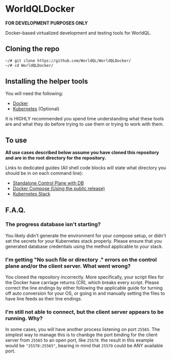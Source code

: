 # WorldQLDocker
**FOR DEVELOPMENT PURPOSES ONLY**

Docker-based virtualized development and testing tools for WorldQL.

## Cloning the repo
```bash
~/# git clone https://github.com/WorldQL/WorldQLDocker/
~/# cd WorldQLDocker/
```

## Installing the helper tools
You will need the following:
- [Docker](https://docs.docker.com/get-docker/)
- [Kubernetes](https://kubernetes.io/docs/setup/) (Optional)

It is HIGHLY recommended you spend time understanding what these tools are and what they do before trying to use them or trying to work with them.

## To use
__All use cases described below assume you have cloned this repository and are in the root directory for the repository.__

Links to dedicated guides (All shell code blocks will state what directory you should be in on each command line):
 - [Standalone Control Plane with DB](./Guides/Standalone.md)
 - [Docker Compose (Using the public release)](./Guides/DockerCompose.md)
 - [Kubernetes Stack](./Guides/Kubernetes.md)
 
## F.A.Q.

### The progress database isn't starting?
You likely didn't generate the environment for your compose setup, or didn't set the secrets for your Kubernetes stack properly.  Please ensure that you generated database credentials using the method applicable to your stack.

### I'm getting "No such file or directory ." errors on the control plane and/or the client server.  What went wrong?
You cloned the repository incorrectly.  More specifically, your script files for the Docker have carriage returns (CR), which breaks every script.  Please correct the line endings by either following the applicable guide for turning off auto conversion for your OS, or going in and manually setting the files to have line feeds as their line endings.

### I'm still not able to connect, but the client server appears to be running.  Why?
In some cases, you will have another process listening on port `25565`.  The simplest way to manage this is to chanbge the port binding for the client server from `25565` to an open port, like `25570`.  the result in this example would be `"25570:25565"`, bearing in mind that `25570` could be ANY available port.

